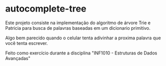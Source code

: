 # autocomplete-tree

Este projeto consiste na implementação do algoritmo de árvore Trie e Patricia para busca de palavras baseadas em um dicionario primitivo.

Algo bem parecido quando o celular tenta adivinhar a proxima palavra que você tenta escrever.

Feito como exercício durante a disciplina "INF1010 - Estruturas de Dados Avançadas"

